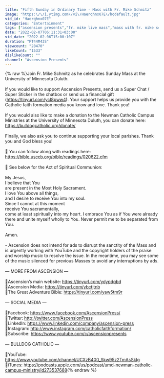 ```yaml
---
title: "Fifth Sunday in Ordinary Time - Mass with Fr. Mike Schmitz"
image: "https:\/\/i.ytimg.com\/vi\/Haerqhnx07E\/hqdefault.jpg"
vid_id: "Haerqhnx07E"
categories: "Entertainment"
tags: ["ascension presents","fr. mike live mass","mass with fr. mike schmitz"]
date: "2022-02-07T06:11:31+03:00"
vid_date: "2022-02-06T15:00:10Z"
duration: "PT44M43S"
viewcount: "28470"
likeCount: "1533"
dislikeCount: ""
channel: "Ascension Presents"
---
```

{% raw %}Join Fr. Mike Schmitz as he celebrates Sunday Mass at the University of Minnesota Duluth.<br /><br />If you would like to support Ascension Presents, send us a Super Chat / Super Sticker in the chatbox or send us a financial gift (<a rel="nofollow" target="blank" href="https://tinyurl.com/ycl8pww4).">https://tinyurl.com/ycl8pww4).</a> Your support helps us provide you with the Catholic faith formation media you know and love. Thank you!<br /><br />If you would also like to make a donation to the Newman Catholic Campus Ministries at the University of Minnesota Duluth, you can donate here: <a rel="nofollow" target="blank" href="https://bulldogcatholic.org/donate/">https://bulldogcatholic.org/donate/</a><br /><br />Finally, we also ask you to continue supporting your local parishes. Thank you and God bless you!<br /><br />📖 You can follow along with readings here:<br /><a rel="nofollow" target="blank" href="https://bible.usccb.org/bible/readings/020622.cfm">https://bible.usccb.org/bible/readings/020622.cfm</a><br /><br />🙏 See below for the Act of Spiritual Communion:<br /><br />My Jesus, <br />I believe that You<br />are present in the Most Holy Sacrament. <br />I love You above all things, <br />and I desire to receive You into my soul. <br />Since I cannot at this moment<br />receive You sacramentally, <br />come at least spiritually into my heart. I embrace You as if You were already there and unite myself wholly to You. Never permit me to be separated from You.<br /><br />Amen.<br /><br />- Ascension does not intend for ads to disrupt the sanctity of the Mass and is urgently working with YouTube and the copyright holders of the praise and worship music to resolve the issue. In the meantime, you may see some of the music silenced for previous Masses to avoid any interruptions by ads.<br /><br />—  MORE FROM ASCENSION  —<br /><br />🔸Ascension’s main website: <a rel="nofollow" target="blank" href="https://tinyurl.com/ydypdqbd">https://tinyurl.com/ydypdqbd</a><br />🔸Ascension Media: <a rel="nofollow" target="blank" href="https://tinyurl.com/ybctjtnb">https://tinyurl.com/ybctjtnb</a><br />🔸The Great Adventure Bible: <a rel="nofollow" target="blank" href="https://tinyurl.com/yaw5tm9r">https://tinyurl.com/yaw5tm9r</a><br /><br />—  SOCIAL MEDIA  —<br /><br />🔸Facebook: <a rel="nofollow" target="blank" href="https://www.facebook.com/AscensionPress/">https://www.facebook.com/AscensionPress/</a><br />🔸Twitter: <a rel="nofollow" target="blank" href="http://twitter.com/AscensionPress">http://twitter.com/AscensionPress</a><br />🔸LinkedIn:  <a rel="nofollow" target="blank" href="https://www.linkedin.com/company/ascension-press">https://www.linkedin.com/company/ascension-press</a><br />🔸Instagram: <a rel="nofollow" target="blank" href="http://www.instagram.com/catholicfaithformation/">http://www.instagram.com/catholicfaithformation/</a><br />🔸Subscribe: <a rel="nofollow" target="blank" href="https://www.youtube.com/c/ascensionpresents">https://www.youtube.com/c/ascensionpresents</a><br /><br />—  BULLDOG CATHOLIC  —<br /><br />🔸YouTube: <a rel="nofollow" target="blank" href="https://www.youtube.com/channel/UCXzB400_Skw95z2TmAsSkIg">https://www.youtube.com/channel/UCXzB400_Skw95z2TmAsSkIg</a><br />🔸iTunes: <a rel="nofollow" target="blank" href="https://podcasts.apple.com/us/podcast/umd-newman-catholic-campus-ministry/id273537688">https://podcasts.apple.com/us/podcast/umd-newman-catholic-campus-ministry/id273537688</a>{% endraw %}
